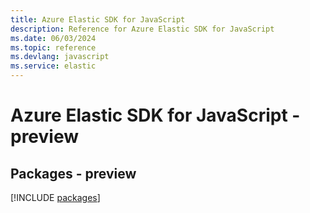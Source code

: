 ```yaml
---
title: Azure Elastic SDK for JavaScript
description: Reference for Azure Elastic SDK for JavaScript
ms.date: 06/03/2024
ms.topic: reference
ms.devlang: javascript
ms.service: elastic
---
```

# Azure Elastic SDK for JavaScript - preview
## Packages - preview
[!INCLUDE [packages](elastic-index.md)]